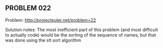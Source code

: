 PROBLEM 022
-----------

Problem: http://projecteuler.net/problem=22

Solution notes: The most inefficient part of this problem (and most difficult to actually code)
would be the sorting of the sequence of names, but that was done using the stl sort algorithm